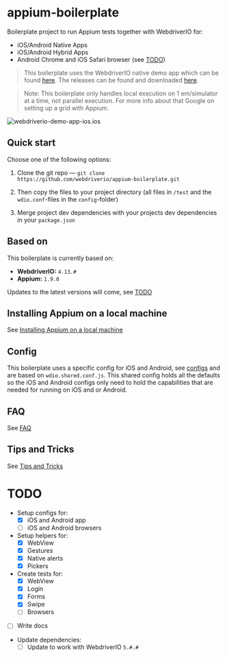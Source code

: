 # appium-boilerplate

Boilerplate project to run Appium tests together with WebdriverIO for:

- iOS/Android Native Apps
- iOS/Android Hybrid Apps
- Android Chrome and iOS Safari browser (see [TODO](./README.md##todo))

> This boilerplate uses the WebdriverIO native demo app which can be found [here](https://github.com/webdriverio/native-demo-app).
> The releases can be found and downloaded [here](https://github.com/webdriverio/native-demo-app/releases).

> Note:
> This boilerplate only handles local execution on 1 em/simulator at a time, not parallel execution. For more info about that Google on setting up a grid with Appium.


![webdriverio-demo-app-ios.ios](./docs/assets/appium-tests.gif)

## Quick start
Choose one of the following options:

1. Clone the git repo — `git clone https://github.com/webdriverio/appium-boilerplate.git`

2. Then copy the files to your project directory (all files in `/test` and the `wdio.conf`-files in the `config`-folder)

3. Merge project dev dependencies with your projects dev dependencies in your `package.json`

## Based on
This boilerplate is currently based on:
- **WebdriverIO:** `4.13.#`
- **Appium:** `1.9.0`

Updates to the latest versions will come, see [TODO](./README.md##todo)

## Installing Appium on a local machine
See [Installing Appium on a local machine](./docs/APPIUM.md)

## Config
This boilerplate uses a specific config for iOS and Android, see [configs](./config/) and are based on `wdio.shared.conf.js`.
This shared config holds all the defaults so the iOS and Android configs only need to hold the capabilities that are needed for running on iOS and or Android.

## FAQ
See [FAQ](./docs/FAQ.md)

## Tips and Tricks
See [Tips and Tricks](./docs/TIPS_TRICKS.md)


# TODO
- Setup configs for:
  - [x] iOS and Android app
  - [ ] iOS and Android browsers
- Setup helpers for:
  - [x] WebView
  - [x] Gestures
  - [x] Native alerts
  - [x] Pickers
- Create tests for:
  - [x] WebView
  - [x] Login
  - [x] Forms
  - [x] Swipe
  - [ ] Browsers
- [ ] Write docs
- Update dependencies:
  - [ ] Update to work with WebdriverIO `5.#.#`
